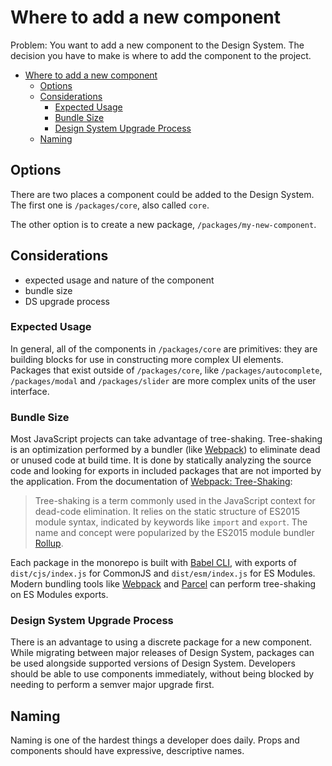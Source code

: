 # Where to add a new component

Problem: You want to add a new component to the Design System.
The decision you have to make is where to add the component to the project.

- [Where to add a new component](#where-to-add-a-new-component)
  - [Options](#options)
  - [Considerations](#considerations)
    - [Expected Usage](#expected-usage)
    - [Bundle Size](#bundle-size)
    - [Design System Upgrade Process](#design-system-upgrade-process)
  - [Naming](#naming)

## Options

There are two places a component could be added to the Design System. The first one is `/packages/core`, also called `core`.

The other option is to create a new package, `/packages/my-new-component`.

## Considerations

- expected usage and nature of the component
- bundle size
- DS upgrade process

### Expected Usage

In general, all of the components in `/packages/core` are primitives: they are building blocks for use in constructing more complex UI elements. Packages that exist outside of `/packages/core`, like `/packages/autocomplete`, `/packages/modal` and `/packages/slider` are more complex units of the user interface.

### Bundle Size

Most JavaScript projects can take advantage of tree-shaking. Tree-shaking is an optimization performed by a bundler (like [Webpack](https://webpack.js.org/)) to eliminate dead or unused code at build time. It is done by statically analyzing the source code and looking for exports in included packages that are not imported by the application. From the documentation of [Webpack: Tree-Shaking](https://webpack.js.org/guides/tree-shaking/#root):

> Tree-shaking is a term commonly used in the JavaScript context for dead-code elimination. It relies on the static structure of ES2015 module syntax, indicated by keywords like `import` and `export`. The name and concept were popularized by the ES2015 module bundler [Rollup](https://rollupjs.org/guide/en/).

Each package in the monorepo is built with [Babel CLI](https://babeljs.io/docs/en/babel-cli), with exports of `dist/cjs/index.js` for CommonJS and `dist/esm/index.js` for ES Modules. Modern bundling tools like [Webpack](https://webpack.js.org/) and [Parcel](https://parceljs.org/) can perform tree-shaking on ES Modules exports.

### Design System Upgrade Process

There is an advantage to using a discrete package for a new component. While migrating between major releases of Design System, packages can be used alongside supported versions of Design System. Developers should be able to use components immediately, without being blocked by needing to perform a semver major upgrade first.

## Naming

Naming is one of the hardest things a developer does daily. Props and components should have expressive, descriptive names.
